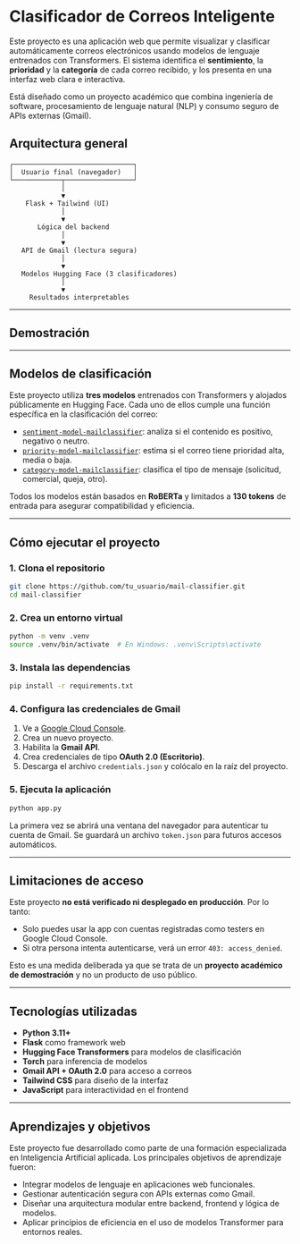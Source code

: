 # Clasificador de Correos Inteligente

Este proyecto es una aplicación web que permite visualizar y clasificar automáticamente correos electrónicos usando modelos de lenguaje entrenados con Transformers. El sistema identifica el **sentimiento**, la **prioridad** y la **categoría** de cada correo recibido, y los presenta en una interfaz web clara e interactiva.

Está diseñado como un proyecto académico que combina ingeniería de software, procesamiento de lenguaje natural (NLP) y consumo seguro de APIs externas (Gmail).


## Arquitectura general

```
┌──────────────────────────────┐
│  Usuario final (navegador)   │
└────────────┬─────────────────┘
             │
             ▼
    Flask + Tailwind (UI)
             │
             ▼
       Lógica del backend
             │
             ▼
   API de Gmail (lectura segura)
             │
             ▼
   Modelos Hugging Face (3 clasificadores)
             │
             ▼
     Resultados interpretables
```

---

## Demostración



---

## Modelos de clasificación

Este proyecto utiliza **tres modelos** entrenados con Transformers y alojados públicamente en Hugging Face. Cada uno de ellos cumple una función específica en la clasificación del correo:

- [`sentiment-model-mailclassifier`](https://huggingface.co/aaronmena02/sentiment-model-mailclassifier): analiza si el contenido es positivo, negativo o neutro.
- [`priority-model-mailclassifier`](https://huggingface.co/aaronmena02/priority-model-mailclassifier): estima si el correo tiene prioridad alta, media o baja.
- [`category-model-mailclassifier`](https://huggingface.co/aaronmena02/category-model-mailclassifier): clasifica el tipo de mensaje (solicitud, comercial, queja, otro).

Todos los modelos están basados en **RoBERTa** y limitados a **130 tokens** de entrada para asegurar compatibilidad y eficiencia.

---

## Cómo ejecutar el proyecto

### 1. Clona el repositorio

```bash
git clone https://github.com/tu_usuario/mail-classifier.git
cd mail-classifier
```

### 2. Crea un entorno virtual

```bash
python -m venv .venv
source .venv/bin/activate  # En Windows: .venv\Scripts\activate
```

### 3. Instala las dependencias

```bash
pip install -r requirements.txt
```

### 4. Configura las credenciales de Gmail

1. Ve a [Google Cloud Console](https://console.cloud.google.com/).
2. Crea un nuevo proyecto.
3. Habilita la **Gmail API**.
4. Crea credenciales de tipo **OAuth 2.0 (Escritorio)**.
5. Descarga el archivo `credentials.json` y colócalo en la raíz del proyecto.

### 5. Ejecuta la aplicación

```bash
python app.py
```

La primera vez se abrirá una ventana del navegador para autenticar tu cuenta de Gmail. Se guardará un archivo `token.json` para futuros accesos automáticos.

---

## Limitaciones de acceso

Este proyecto **no está verificado ni desplegado en producción**. Por lo tanto:

- Solo puedes usar la app con cuentas registradas como testers en Google Cloud Console.
- Si otra persona intenta autenticarse, verá un error `403: access_denied`.

Esto es una medida deliberada ya que se trata de un **proyecto académico de demostración** y no un producto de uso público.

---

## Tecnologías utilizadas

- **Python 3.11+**
- **Flask** como framework web
- **Hugging Face Transformers** para modelos de clasificación
- **Torch** para inferencia de modelos
- **Gmail API + OAuth 2.0** para acceso a correos
- **Tailwind CSS** para diseño de la interfaz
- **JavaScript** para interactividad en el frontend

---

## Aprendizajes y objetivos

Este proyecto fue desarrollado como parte de una formación especializada en Inteligencia Artificial aplicada. Los principales objetivos de aprendizaje fueron:

- Integrar modelos de lenguaje en aplicaciones web funcionales.
- Gestionar autenticación segura con APIs externas como Gmail.
- Diseñar una arquitectura modular entre backend, frontend y lógica de modelos.
- Aplicar principios de eficiencia en el uso de modelos Transformer para entornos reales.
